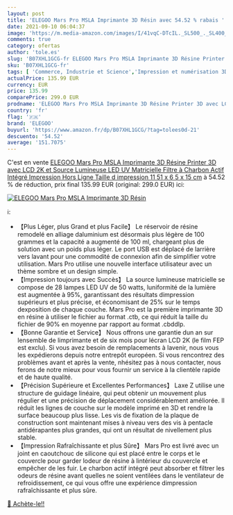 ```yaml
---
layout: post
title: 'ELEGOO Mars Pro MSLA Imprimante 3D Résin avec 54.52 % rabais '
date: 2021-09-10 06:04:37
image: 'https://m.media-amazon.com/images/I/41vqC-DTcIL._SL500_._SL400_.jpg'
comments: true
category: ofertas
author: 'tole.es'
slug: 'B07XHL1GCG-fr ELEGOO Mars Pro MSLA Imprimante 3D Résine Printer 3D avec...'
sku: 'B07XHL1GCG-fr'
tags: [ 'Commerce, Industrie et Science','Impression et numérisation 3D','Imprimantes 3D','elegoo', ]
actualPrice: 135.99 EUR
currency: EUR
price: 135.99
comparePrice: 299.0 EUR
prodname: 'ELEGOO Mars Pro MSLA Imprimante 3D Résine Printer 3D avec LCD 2K et Source Lumineuse LED UV Matricielle  Filtre à Charbon Actif Intégré  Impression Hors Ligne Taille d impression 11 51 x 6 5 x 15 cm'
country: 'fr'
flag: '🇫🇷'
brand: 'ELEGOO'
buyurl: 'https://www.amazon.fr/dp/B07XHL1GCG/?tag=tolees0d-21'
descuento: '54.52'
average: '151.7075'
---
```


C'est en vente [ELEGOO Mars Pro MSLA Imprimante 3D Résine Printer 3D avec LCD 2K et Source Lumineuse LED UV Matricielle  Filtre à Charbon Actif Intégré  Impression Hors Ligne Taille d impression 11 51 x 6 5 x 15 cm](https://www.amazon.fr/dp/B07XHL1GCG/?tag=tolees0d-21)  à  54.52 % de réduction, prix final  135.99 EUR (original: 299.0 EUR) ici:

[![ELEGOO Mars Pro MSLA Imprimante 3D Résin](https://m.media-amazon.com/images/I/41vqC-DTcIL._SL500_._SL400_.jpg)](https://www.amazon.fr/dp/B07XHL1GCG/?tag=tolees0d-21)

ℹ️:

- 【Plus Léger, plus Grand et plus Facile】 Le réservoir de résine remodelé en alliage daluminium est désormais plus légère de 100 grammes et la capacité a augmenté de 100 ml, chargeant plus de solution avec un poids plus léger. Le port USB est déplacé de larrière vers lavant pour une commodité de connexion afin de simplifier votre utilisation. Mars Pro utilise une nouvelle interface utilisateur avec un thème sombre et un design simple.
- 【Impression toujours avec Succès】 La source lumineuse matricielle se compose de 28 lampes LED UV de 50 watts, luniformité de la lumière est augmentée à 95%, garantissant des résultats dimpression supérieurs et plus précise, et économisant de 25% sur le temps dexposition de chaque couche. Mars Pro est la première imprimante 3D en résine à utiliser le fichier au format .ctb, ce qui réduit la taille du fichier de 90% en moyenne par rapport au format .cbddlp.
- 【Bonne Garantie et Service】 Nous offrons une garantie dun an sur lensemble de limprimante et de six mois pour lécran LCD 2K (le film FEP est exclu). Si vous avez besoin de remplacements à lavenir, nous vous les expédierons depuis notre entrepôt européen. Si vous rencontrez des problèmes avant et après la vente, nhésitez pas à nous contacter, nous ferons de notre mieux pour vous fournir un service à la clientèle rapide et de haute qualité.
- 【Précision Supérieure et Excellentes Performances】 Laxe Z utilise une structure de guidage linéaire, qui peut obtenir un mouvement plus régulier et une précision de déplacement considérablement améliorée. Il réduit les lignes de couche sur le modèle imprimé en 3D et rendre la surface beaucoup plus lisse. Les vis de fixation de la plaque de construction sont maintenant mises à niveau vers des vis à pentacle antidérapantes plus grandes, qui ont un résultat de nivellement plus stable.
- 【Impression Rafraîchissante et plus Sûre】 Mars Pro est livré avec un joint en caoutchouc de silicone qui est placé entre le corps et le couvercle pour garder lodeur de résine à lintérieur du couvercle et empêcher de les fuir. Le charbon actif intégré peut absorber et filtrer les odeurs de résine avant quelles ne soient ventilées dans le ventilateur de refroidissement, ce qui vous offre une expérience dimpression rafraîchissante et plus sûre.

[🛒 Achète-le!!](https://www.amazon.fr/dp/B07XHL1GCG/?tag=tolees0d-21)
